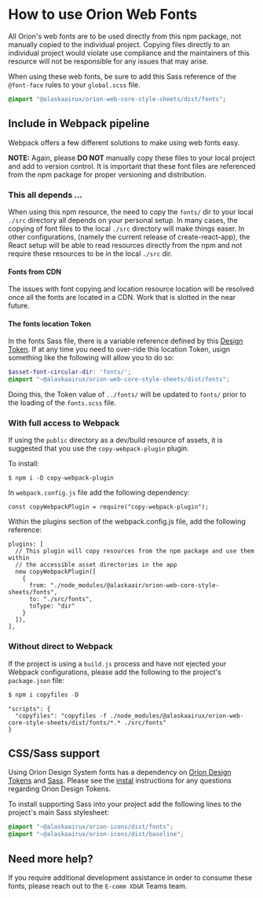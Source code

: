 # How to use Orion Web Fonts

All Orion's web fonts are to be used directly from this npm package, not manually copied to the individual project. Copying files directly to an individual project would violate use compliance and the maintainers of this resource will not be responsible for any issues that may arise.

When using these web fonts, be sure to add this Sass reference of the `@font-face` rules to your `global.scss` file.

```sass
@import "@alaskaairux/orion-web-core-style-sheets/dist/fonts";
```

## Include in Webpack pipeline

Webpack offers a few different solutions to make using web fonts easy.

**NOTE:** Again, please **DO NOT** manually copy these files to your local project and add to version control. It is important that these font files are referenced from the npm package for proper versioning and distribution.

### This all depends ...

When using this npm resource, the need to copy the `fonts/` dir to your local `./src` directory all depends on your personal setup. In many cases, the copying of font files to the local `./src` directory will make things easer. In other configurations, (namely the current release of create-react-app), the React setup will be able to read resources directly from the npm and not require these resources to be in the local `./src` dir.

#### Fonts from CDN

The issues with font copying and location resource location will be resolved once all the fonts are located in a CDN. Work that is slotted in the near future.

#### The fonts location Token

In the fonts Sass file, there is a variable reference defined by this [Design Token](https://github.com/AlaskaAirlines/OrionDesignTokens/blob/master/src/asset/font.json#L6). If at any time you need to over-ride this location Token, usign something like the following will allow you to do so:

```scss
$asset-font-circular-dir: 'fonts/';
@import "~@alaskaairux/orion-web-core-style-sheets/dist/fonts";
```

Doing this, the Token value of `../fonts/` will be updated to `fonts/` prior to the loading of the `fonts.scss` file.

### With full access to Webpack

If using the `public` directory as a dev/build resource of assets, it is suggested that you use the `copy-webpack-plugin` plugin.

To install:

```
$ npm i -D copy-webpack-plugin
```

In `webpack.config.js` file add the following dependency:

```
const copyWebpackPlugin = require("copy-webpack-plugin");
```

Within the plugins section of the webpack.config.js file, add the following reference:

```
plugins: [
  // This plugin will copy resources from the npm package and use them within
  // the accessible asset directories in the app
  new copyWebpackPlugin([
    {
      from: "./node_modules/@alaskaair/orion-web-core-style-sheets/fonts",
      to: "./src/fonts",
      toType: "dir"
    }
  ]),
],
```

### Without direct to Webpack

If the project is using a `build.js` process and have not ejected your Webpack configurations, please add the following to the project's `package.json` file:

```js
$ npm i copyfiles -D
```

```
"scripts": {
  "copyfiles": "copyfiles -f ./node_modules/@alaskaairux/orion-web-core-style-sheets/dist/fonts/*.* ./src/fonts"
}
```

## CSS/Sass support

Using Orion Design System fonts has a dependency on [Orion Design Tokens](https://www.npmjs.com/package/@alaskaairux/orion-design-tokens) and [Sass](https://sass-lang.com). Please see the [instal](https://github.com/AlaskaAirlines/OrionDesignTokens#install) instructions for any questions regarding Orion Design Tokens.

To install supporting Sass into your project add the following lines to the project's main Sass stylesheet:

```scss
@import "~@alaskaairux/orion-icons/dist/fonts";
@import "~@alaskaairux/orion-icons/dist/baseline";
```

## Need more help?

If you require additional development assistance in order to consume these fonts, please reach out to the `E-comm XD&R` Teams team.
